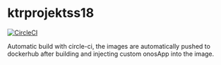 # ktrprojektss18
[![CircleCI](https://circleci.com/gh/chrisioa/ktrprojektss18.svg?style=svg)](https://circleci.com/gh/chrisioa/ktrprojektss18)

Automatic build with circle-ci, the images are automatically pushed to dockerhub after building and injecting custom onosApp into the image. 
